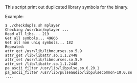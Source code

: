 This script print out duplicated library symbols for the binary.

Example:

    $ ./checkdupls.sh mplayer
    Checking /usr/bin/mplayer ...
    Read all libs... 219
    Get all symbols... 49666
    Get all non uniq symbols... 182
    Repeated:
    attr_get /usr/lib/libncurses.so.5.9
    attr_get /lib/libattr.so.1.1.2448
    attr_set /usr/lib/libncurses.so.5.9
    attr_set /lib/libattr.so.1.1.2448
    pa_ascii_filter /usr/lib/libpulse.so.0.20.1
    pa_ascii_filter /usr/lib/pulseaudio/libpulsecommon-10.0.so
    ....

